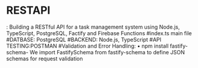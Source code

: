 # RESTAPI
: Building a RESTful API for a task management system using Node.js, TypeScript, PostgreSQL, Factify and Firebase Functions
#index.ts main file
#DATBASE: PostgreSQL
#BACKEND: Node.js, TypeScript
#API TESTING:POSTMAN
#Validation and Error Handling:
•	npm install fastify-schema- We import FastifySchema from fastify-schema to define JSON schemas for request validation
